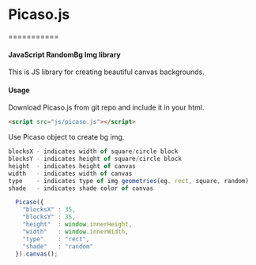 # Picaso.js
===========

#### JavaScript RandomBg Img library ####

This is JS library for creating beautiful canvas backgrounds. 

#### Usage ####

Download Picaso.js from git repo and include it in your html.

```html
<script src="js/picaso.js"></script>
```

Use Picaso object to create bg img. 
```javascript
blocksX - indicates width of square/circle block 
blocksY - indicates height of square/circle block 
height  - indicates height of canvas
width   - indicates width of canvas
type    - indicates type of img geometries(eg. rect, square, random)
shade   - indicates shade color of canvas

``` 
```javascript
  Picaso({
    "blocksX" : 35,
    "blocksY" : 35,
    "height"  : window.innerHeight,
    "width"   : window.innerWidth,
    "type"    : "rect",
    "shade"   : "random"
  }).canvas();

```
